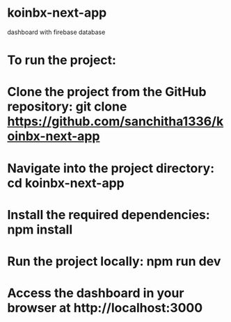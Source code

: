 # koinbx-next-app
dashboard with firebase database

# To run the project:

# Clone the project from the GitHub repository: git clone https://github.com/sanchitha1336/koinbx-next-app
# Navigate into the project directory: cd koinbx-next-app
# Install the required dependencies: npm install
# Run the project locally: npm run dev
# Access the dashboard in your browser at http://localhost:3000
